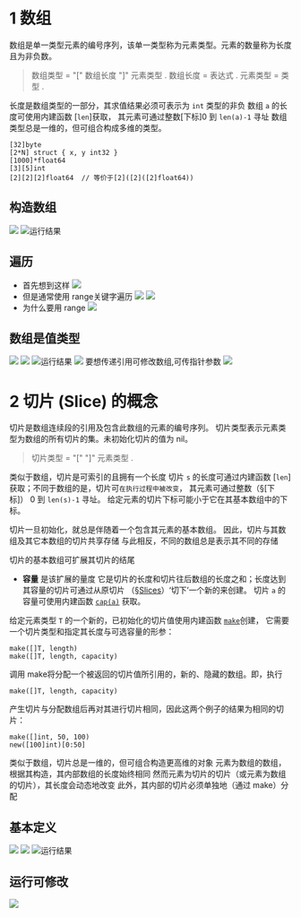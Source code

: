 # 1 数组
数组是单一类型元素的编号序列，该单一类型称为元素类型。元素的数量称为长度且为非负数。

>数组类型 = "[" 数组长度 "]" 元素类型 .
数组长度 = 表达式 .
元素类型 = 类型 .

长度是数组类型的一部分，其求值结果必须可表示为 `int` 类型的非负
数组 `a` 的长度可使用内建函数 [`len`]获取， 其元素可通过整数[下标]0 到 `len(a)-1` 寻址
 数组类型总是一维的，但可组合构成多维的类型。
```
[32]byte
[2*N] struct { x, y int32 }
[1000]*float64
[3][5]int
[2][2][2]float64  // 等价于[2]([2]([2]float64))
```
## 构造数组
![](https://upload-images.jianshu.io/upload_images/4685968-21b6511cb0771db4.png?imageMogr2/auto-orient/strip%7CimageView2/2/w/1240)
![运行结果](https://upload-images.jianshu.io/upload_images/4685968-c93e33633eec5e22.png?imageMogr2/auto-orient/strip%7CimageView2/2/w/1240)
## 遍历
- 首先想到这样
![](https://upload-images.jianshu.io/upload_images/4685968-c59b16f93675b8a1.png?imageMogr2/auto-orient/strip%7CimageView2/2/w/1240)
- 但是通常使用 range关键字遍历
![](https://upload-images.jianshu.io/upload_images/4685968-30c512bd06035fb5.png?imageMogr2/auto-orient/strip%7CimageView2/2/w/1240)
![](https://upload-images.jianshu.io/upload_images/4685968-621aaf1e5fa8cdb3.png?imageMogr2/auto-orient/strip%7CimageView2/2/w/1240)
- 为什么要用 range
![](https://upload-images.jianshu.io/upload_images/4685968-8eae12986ac725c9.png?imageMogr2/auto-orient/strip%7CimageView2/2/w/1240)
## 数组是值类型
![](https://upload-images.jianshu.io/upload_images/4685968-2befddde7ce6ce8c.png?imageMogr2/auto-orient/strip%7CimageView2/2/w/1240)
![](https://upload-images.jianshu.io/upload_images/4685968-f8b18c079a3e1e52.png?imageMogr2/auto-orient/strip%7CimageView2/2/w/1240)
![运行结果](https://upload-images.jianshu.io/upload_images/4685968-a2a3ac6f37c0b7b4.png?imageMogr2/auto-orient/strip%7CimageView2/2/w/1240)
![](https://upload-images.jianshu.io/upload_images/4685968-f137f07f12479533.png?imageMogr2/auto-orient/strip%7CimageView2/2/w/1240)
要想传递引用可修改数组,可传指针参数
![](https://upload-images.jianshu.io/upload_images/4685968-3130ca70a71a94d7.png?imageMogr2/auto-orient/strip%7CimageView2/2/w/1240)
# 2 切片 (Slice) 的概念
切片是数组连续段的引用及包含此数组的元素的编号序列。 切片类型表示元素类型为数组的所有切片的集。未初始化切片的值为 nil。

>切片类型 = "[" "]" 元素类型 .

类似于数组，切片是可索引的且拥有一个长度
切片 `s` 的长度可通过内建函数 [`len`]获取；不同于数组的是，切片可`在执行过程中被改变`， 其元素可通过整数（§[下标]） 0 到 `len(s)-1` 寻址。 给定元素的切片下标可能小于它在其基本数组中的下标。

切片一旦初始化，就总是伴随着一个包含其元素的基本数组。
因此，切片与其数组及其它本数组的切片共享存储
 与此相反，不同的数组总是表示其不同的存储

切片的基本数组可扩展其切片的结尾
- **容量** 是该扩展的量度
它是切片的长度和切片往后数组的长度之和；长度达到其容量的切片可通过从原切片 （§[Slices](http://docscn.studygolang.com/ref/spec.old#Slices)）‘切下’一个新的来创建。 切片 `a` 的容量可使用内建函数 [`cap(a)`](http://docscn.studygolang.com/ref/spec.old#%E9%95%BF%E5%BA%A6%E4%B8%8E%E5%AE%B9%E9%87%8F) 获取。

给定元素类型 `T` 的一个新的，已初始化的切片值使用内建函数 [`make`](http://docscn.studygolang.com/ref/spec.old#%E5%88%9B%E5%BB%BA%E5%88%87%E7%89%87%E3%80%81%E6%98%A0%E5%B0%84%E4%B8%8E%E4%BF%A1%E9%81%93)创建， 它需要一个切片类型和指定其长度与可选容量的形参：
```
make([]T, length)
make([]T, length, capacity)
```
调用 make将分配一个被返回的切片值所引用的，新的、隐藏的数组。即，执行
```
make([]T, length, capacity)
```
产生切片与分配数组后再对其进行切片相同，因此这两个例子的结果为相同的切片：
```
make([]int, 50, 100)
new([100]int)[0:50]
```
类似于数组，切片总是一维的，但可组合构造更高维的对象
元素为数组的数组，根据其构造，其内部数组的长度始终相同
然而元素为切片的切片（或元素为数组的切片），其长度会动态地改变
此外，其内部的切片必须单独地（通过 make）分配


## 基本定义
![](https://upload-images.jianshu.io/upload_images/4685968-ead1ce9561545a4a.png?imageMogr2/auto-orient/strip%7CimageView2/2/w/1240)
![](https://upload-images.jianshu.io/upload_images/4685968-e41c5f608c014cc9.png?imageMogr2/auto-orient/strip%7CimageView2/2/w/1240)
![运行结果](https://upload-images.jianshu.io/upload_images/4685968-12c9801aca625402.png?imageMogr2/auto-orient/strip%7CimageView2/2/w/1240)
## 运行可修改
![](https://upload-images.jianshu.io/upload_images/4685968-2c896e39b6aea368.png?imageMogr2/auto-orient/strip%7CimageView2/2/w/1240)


